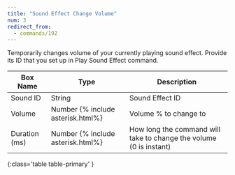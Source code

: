 ```yaml
---
title: "Sound Effect Change Volume"
num: 3
redirect_from:
  - commands/192
---
```


Temporarily changes volume of your currently playing sound effect. Provide its ID that you set up in Play Sound Effect command.

| Box Name | Type | Description | 
|-------|--------|--------|
|Sound ID|String|Sound Effect ID
|Volume|Number {% include asterisk.html%}|Volume % to change to
|Duration (ms)|Number {% include asterisk.html%}| How long the command will take to change the volume (0 is instant)
{:class='table table-primary' }

